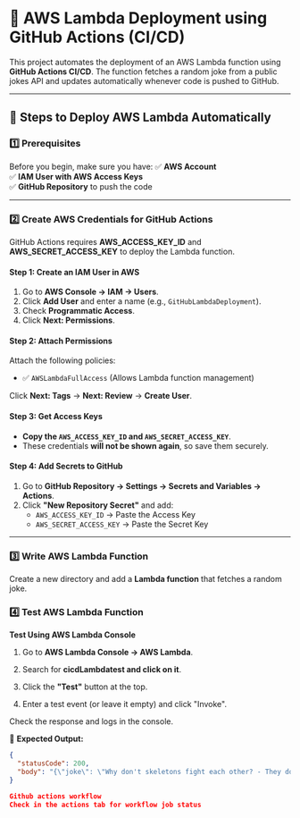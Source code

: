 # 🚀 AWS Lambda Deployment using GitHub Actions (CI/CD)

This project automates the deployment of an AWS Lambda function using **GitHub Actions CI/CD**. The function fetches a random joke from a public jokes API and updates automatically whenever code is pushed to GitHub.

---

## **📌 Steps to Deploy AWS Lambda Automatically**
### **1️⃣ Prerequisites**
Before you begin, make sure you have:
✅ **AWS Account**   
✅ **IAM User with AWS Access Keys**  
✅ **GitHub Repository** to push the code  

---

### **2️⃣ Create AWS Credentials for GitHub Actions**
GitHub Actions requires **AWS_ACCESS_KEY_ID** and **AWS_SECRET_ACCESS_KEY** to deploy the Lambda function.

#### **Step 1: Create an IAM User in AWS**
1. Go to **AWS Console → IAM → Users**.
2. Click **Add User** and enter a name (e.g., `GitHubLambdaDeployment`).
3. Check **Programmatic Access**.
4. Click **Next: Permissions**.

#### **Step 2: Attach Permissions**
Attach the following policies:
- ✅ `AWSLambdaFullAccess` (Allows Lambda function management)


Click **Next: Tags** → **Next: Review** → **Create User**.

#### **Step 3: Get Access Keys**
- **Copy the `AWS_ACCESS_KEY_ID` and `AWS_SECRET_ACCESS_KEY`**.
- These credentials **will not be shown again**, so save them securely.

#### **Step 4: Add Secrets to GitHub**
1. Go to **GitHub Repository → Settings → Secrets and Variables → Actions**.
2. Click **"New Repository Secret"** and add:
   - `AWS_ACCESS_KEY_ID` → Paste the Access Key
   - `AWS_SECRET_ACCESS_KEY` → Paste the Secret Key

---

### **3️⃣ Write AWS Lambda Function**
Create a new directory and add a **Lambda function** that fetches a random joke.
### **4️⃣ Test AWS Lambda Function**

**Test Using AWS Lambda Console**

1. Go to **AWS Lambda Console → AWS Lambda**.

2. Search for **cicdLambdatest and click on it**.

3. Click the **"Test"** button at the top.

4. Enter a test event (or leave it empty) and click "Invoke".

Check the response and logs in the console.

📌 **Expected Output:**
```json
{
  "statusCode": 200,
  "body": "{\"joke\": \"Why don't skeletons fight each other? - They don't have the guts.\"}"
}

Github actions workflow 
Check in the actions tab for workflow job status
